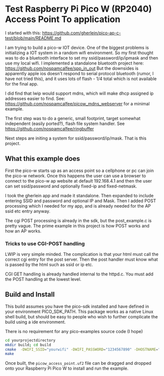 # Test Raspberry Pi Pico W (RP2040) Access Point To application

I started with this: https://github.com/gherlein/pico-ap-c-test/blob/main/README.md

I am trying to build a pico-w IOT device. One of the biggest problems is
initializing a IOT system in a random wifi environment. So my first thought
was to do a bluetooth interface to set my ssid/password/ip/ipmask and then
use my local wifi. I implemented a standalone bluetooth project here:
https://github.com/nospamcalfee/spp_in_out But the downsides is apparently
apple ios doesn't respond to serial protocol bluetooth (rumor, I have not
tried this), and it uses lots of flash - 1/4 total which is not available for
the final app.

I did find that lwip would support mdns, which will make dhcp assigned ip
addresses easier to find. See:
https://github.com/nospamcalfee/picow_mdns_webserver for a minimal example.


The first step was to do a generic, small footprint, target somewhat
independent (easily ported?), flash file system handler. See
https://github.com/nospamcalfee/ringbuffer

Next steps are initing a system for ssid/password/ip/mask. That is this
project.

## What this example does

First the pico-w starts up as an access point so a cellphone or pc can join
the pico-w network. Once this happens the user can use a browser to connect
to the pico-w ap website at default 192.168.4.1 and then the user can set
ssid/password and optionally fixed-ip and fixed-netmask.

I took the gherlein app and made it standalone. Then expanded to include
entering SSID and password and optional IP and Mask. Then I added POST
processing which I needed for my app, and is already needed for the AP
ssid etc entry anyway.

The cgi POST processing is already in the sdk, but the post_example.c is
pretty vague. The prime example in this project is how POST works and how an
AP works.

### Tricks to use CGI-POST handling

LWIP is very simple minded. The complication is that your html must call the
correct cgi entry for the post server. Then the post handler must know what
is passed by the html such as ssid or ip etc.

CGI GET handling is already handled internal to the httpd.c. You must add the
POST handling at the lowest level.

## Build and Install

This build assumes you have the pico-sdk installed and have defined in your
environment PICO_SDK_PATH. This package works as a native Linux shell build,
but should be easy to people who wish to further complicate the build using a
ide environment.

There is no requirement for any pico-examples source code (I hope)

```bash
cd yourprojectdirectory
mkdir build; cd build
cmake  -DWIFI_SSID="yourwifi" -DWIFI_PASSWORD="1234567890" -DHOSTNAME="test" ..
make
```

Once built, the `picow_access_point.uf2` file can be dragged and dropped onto your
Raspberry Pi Pico W to install and run the example.

